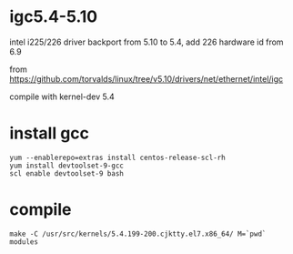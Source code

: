 # igc5.4-5.10
intel i225/226 driver backport from 5.10 to 5.4, add 226 hardware id from 6.9

from https://github.com/torvalds/linux/tree/v5.10/drivers/net/ethernet/intel/igc

compile with kernel-dev 5.4

# install gcc

```
yum --enablerepo=extras install centos-release-scl-rh
yum install devtoolset-9-gcc
scl enable devtoolset-9 bash
```
# compile 
```
make -C /usr/src/kernels/5.4.199-200.cjktty.el7.x86_64/ M=`pwd` modules
```
